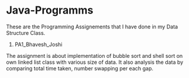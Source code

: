 # Java-Programms

These are the Programming Assignements that I have done in my Data Structure Class. 

1. PA1_Bhavesh_Joshi

  The assignment is about implementation of bubble sort and shell sort on own linked list class with various
  size of data. It also analysis the data by comparing total time taken, number swapping per each gap.
